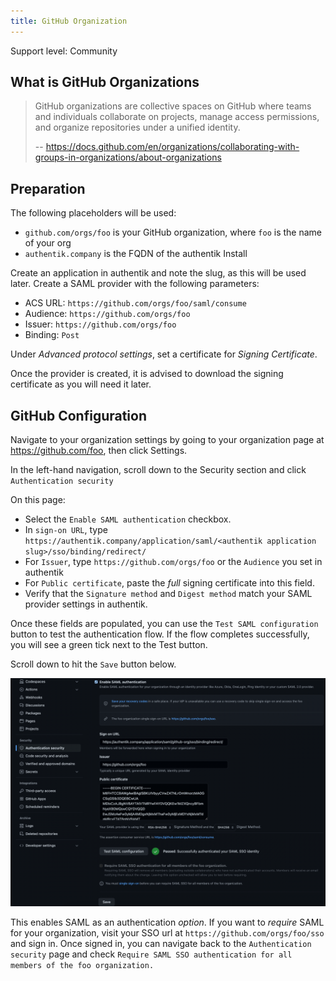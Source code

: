 ```yaml
---
title: GitHub Organization
---
```


<span class="badge badge--secondary">Support level: Community</span>

## What is GitHub Organizations

> GitHub organizations are collective spaces on GitHub where teams and individuals collaborate on projects, manage access permissions, and organize repositories under a unified identity.
>
> -- https://docs.github.com/en/organizations/collaborating-with-groups-in-organizations/about-organizations

## Preparation

The following placeholders will be used:

-   `github.com/orgs/foo` is your GitHub organization, where `foo` is the name of your org
-   `authentik.company` is the FQDN of the authentik Install

Create an application in authentik and note the slug, as this will be used later. Create a SAML provider with the following parameters:

-   ACS URL: `https://github.com/orgs/foo/saml/consume`
-   Audience: `https://github.com/orgs/foo`
-   Issuer: `https://github.com/orgs/foo`
-   Binding: `Post`

Under _Advanced protocol settings_, set a certificate for _Signing Certificate_.

Once the provider is created, it is advised to download the signing certificate as you will need it later.

## GitHub Configuration

Navigate to your organization settings by going to your organization page at https://github.com/foo, then click Settings.

In the left-hand navigation, scroll down to the Security section and click `Authentication security`

On this page:

-   Select the `Enable SAML authentication` checkbox.
-   In `sign-on URL`, type `https://authentik.company/application/saml/<authentik application slug>/sso/binding/redirect/`
-   For `Issuer`, type `https://github.com/orgs/foo` or the `Audience` you set in authentik
-   For `Public certificate`, paste the _full_ signing certificate into this field.
-   Verify that the `Signature method` and `Digest method` match your SAML provider settings in authentik.

Once these fields are populated, you can use the `Test SAML configuration` button to test the authentication flow. If the flow completes successfully, you will see a green tick next to the Test button.

Scroll down to hit the `Save` button below.

![Screenshot showing populated GitHub organization SAML settings](./ghorg-01.png)

This enables SAML as an authentication _option_. If you want to _require_ SAML for your organization, visit your SSO url at `https://github.com/orgs/foo/sso` and sign in. Once signed in, you can navigate back to the `Authentication security` page and check `Require SAML SSO authentication for all members of the foo organization.`
